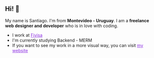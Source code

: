 ## Hi! 👋

My name is Santiago. I'm from <strong>Montevideo - Uruguay</strong>.
I am a <strong>freelance web designer and developer</strong> who is in love with coding.

<ul>
    <li>I work at <a href="https://www.fivisa.com.uy/" style="color:blueviolet">Fivisa</a></li>
    <li>I'm currently studying Backend - MERM</li>
    <li>If you want to see my work in a more visual way, you can visit <a href="#" style="color:blueviolet">my website</a></li>
</ul>





